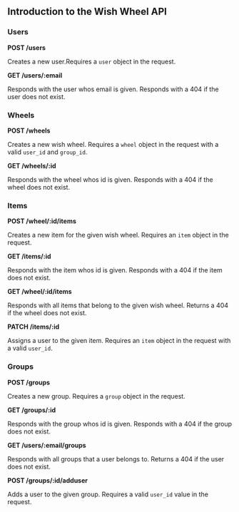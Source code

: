 ## Introduction to the Wish Wheel API

### Users

**POST /users**

Creates a new user.Requires a `user` object in the request.

**GET /users/:email**

Responds with the user whos email is given. Responds with a 404 if the user does not exist.

### Wheels

**POST /wheels**

Creates a new wish wheel. Requires a `wheel` object in the request with a valid `user_id` and `group_id`.

**GET /wheels/:id**

Responds with the wheel whos id is given. Responds with a 404 if the wheel does not exist.

### Items

**POST /wheel/:id/items**

Creates a new item for the given wish wheel. Requires an `item` object in the request.

**GET /items/:id**

Responds with the item whos id is given. Responds with a 404 if the item does not exist.

**GET /wheel/:id/items**

Responds with all items that belong to the given wish wheel. Returns a 404 if the wheel does not exist.

**PATCH /items/:id**

Assigns a user to the given item. Requires an `item` object in the request with a valid `user_id`.

### Groups

**POST /groups**

Creates a new group. Requires a `group` object in the request.

**GET /groups/:id**

Responds with the group whos id is given. Responds with a 404 if the group does not exist.

**GET /users/:email/groups**

Responds with all groups that a user belongs to. Returns a 404 if the user does not exist.

**POST /groups/:id/adduser**

Adds a user to the given group. Requires a valid `user_id` value in the request.
